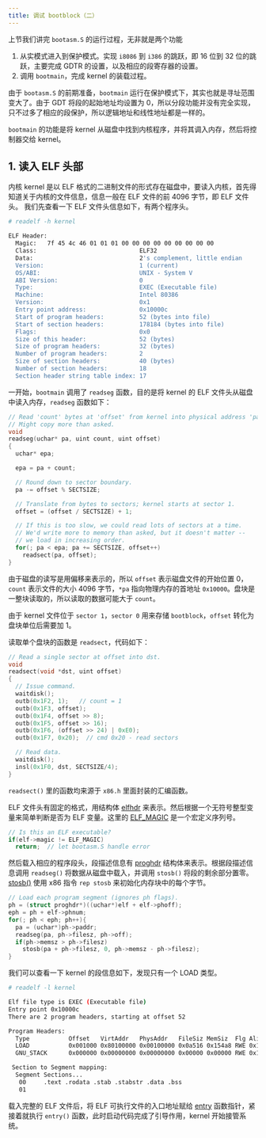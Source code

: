 ```yaml
---
title: 调试 bootblock（二）
---
```


上节我们讲完 `bootasm.S` 的运行过程，无非就是两个功能

1. 从实模式进入到保护模式。实现 `i8086` 到 `i386` 的跳跃，即 16 位到 32 位的跳跃，主要完成 GDTR 的设置，以及相应的段寄存器的设置。
2. 调用 `bootmain`，完成 kernel 的装载过程。

由于 `bootasm.S` 的前期准备，`bootmain` 运行在保护模式下，其实也就是寻址范围变大了。由于 GDT 将段的起始地址均设置为 0，所以分段功能并没有完全实现，只不过多了相应的段保护，所以逻辑地址和线性地址都是一样的。

`bootmain` 的功能是将 kernel 从磁盘中找到内核程序，并将其调入内存，然后将控制器交给 kernel。

## 1. 读入 ELF 头部

内核 kernel 是以 ELF 格式的二进制文件的形式存在磁盘中，要读入内核，首先得知道关于内核的文件信息，信息一般在 ELF 文件的前 4096 字节，即 ELF 文件头。 我们先查看一下 ELF 文件头信息如下，有两个程序头。

```bash
# readelf -h kernel

ELF Header:
  Magic:   7f 45 4c 46 01 01 01 00 00 00 00 00 00 00 00 00 
  Class:                             ELF32
  Data:                              2's complement, little endian
  Version:                           1 (current)
  OS/ABI:                            UNIX - System V
  ABI Version:                       0
  Type:                              EXEC (Executable file)
  Machine:                           Intel 80386
  Version:                           0x1
  Entry point address:               0x10000c
  Start of program headers:          52 (bytes into file)
  Start of section headers:          178184 (bytes into file)
  Flags:                             0x0
  Size of this header:               52 (bytes)
  Size of program headers:           32 (bytes)
  Number of program headers:         2
  Size of section headers:           40 (bytes)
  Number of section headers:         18
  Section header string table index: 17

```

一开始，`bootmain` 调用了 `readseg` 函数，目的是将 kernel 的 ELF 文件头从磁盘中读入内存，`readseg` 函数如下：

```c
// Read 'count' bytes at 'offset' from kernel into physical address 'pa'.
// Might copy more than asked.
void
readseg(uchar* pa, uint count, uint offset)
{
  uchar* epa;

  epa = pa + count;

  // Round down to sector boundary.
  pa -= offset % SECTSIZE;

  // Translate from bytes to sectors; kernel starts at sector 1.
  offset = (offset / SECTSIZE) + 1;

  // If this is too slow, we could read lots of sectors at a time.
  // We'd write more to memory than asked, but it doesn't matter --
  // we load in increasing order.
  for(; pa < epa; pa += SECTSIZE, offset++)
    readsect(pa, offset);
}
```

由于磁盘的读写是用偏移来表示的，所以 `offset` 表示磁盘文件的开始位置 0，`count` 表示文件的大小 4096 字节，`*pa` 指向物理内存的首地址 `0x10000`。盘块是一整块读取的，所以读取的数据可能大于 `count`。

由于 kernel 文件位于 `sector 1`，`sector 0` 用来存储 `bootblock`，`offset` 转化为盘块单位后需要加 1。

读取单个盘块的函数是 `readsect`，代码如下： 

```c
// Read a single sector at offset into dst.
void
readsect(void *dst, uint offset)
{
  // Issue command.
  waitdisk();
  outb(0x1F2, 1);   // count = 1
  outb(0x1F3, offset);
  outb(0x1F4, offset >> 8);
  outb(0x1F5, offset >> 16);
  outb(0x1F6, (offset >> 24) | 0xE0);
  outb(0x1F7, 0x20);  // cmd 0x20 - read sectors

  // Read data.
  waitdisk();
  insl(0x1F0, dst, SECTSIZE/4);
}
```

`readsect()` 里的函数均来源于 `x86.h` 里面封装的汇编函数。

ELF 文件头有固定的格式，用结构体 [elfhdr](https://github.com/professordeng/xv6-expansion/blob/master/elf.h#L5) 来表示。然后根据一个无符号整型变量来简单判断是否为 ELF 变量。这里的 [ELF_MAGIC](https://github.com/professordeng/xv6-expansion/blob/master/elf.h#L3) 是一个宏定义序列号。

```c
// Is this an ELF executable?
if(elf->magic != ELF_MAGIC)
  return;  // let bootasm.S handle error
```

然后载入相应的程序段头，段描述信息有 [proghdr](https://github.com/professordeng/xv6-expansion/blob/master/elf.h#L24) 结构体来表示。根据段描述信息调用 `readseg()` 将数据从磁盘中载入，并调用 `stosb()` 将段的剩余部分置零。[stosb()](https://github.com/professordeng/xv6-expansion/blob/master/x86.h#L42) 使用 x86 指令 `rep stosb` 来初始化内存块中的每个字节。

```c
// Load each program segment (ignores ph flags).
ph = (struct proghdr*)((uchar*)elf + elf->phoff);
eph = ph + elf->phnum;
for(; ph < eph; ph++){
  pa = (uchar*)ph->paddr;
  readseg(pa, ph->filesz, ph->off);
  if(ph->memsz > ph->filesz)
    stosb(pa + ph->filesz, 0, ph->memsz - ph->filesz);
}
```

我们可以查看一下 kernel 的段信息如下，发现只有一个 LOAD 类型。

```bash
# readelf -l kernel             

Elf file type is EXEC (Executable file)
Entry point 0x10000c
There are 2 program headers, starting at offset 52

Program Headers:
  Type           Offset   VirtAddr   PhysAddr   FileSiz MemSiz  Flg Align
  LOAD           0x001000 0x80100000 0x00100000 0x0a516 0x154a8 RWE 0x1000
  GNU_STACK      0x000000 0x00000000 0x00000000 0x00000 0x00000 RWE 0x10

 Section to Segment mapping:
  Segment Sections...
   00     .text .rodata .stab .stabstr .data .bss 
   01     
```

载入完整的 ELF 文件后，将 ELF 可执行文件的入口地址赋给 [entry](https://github.com/professordeng/xv6-expansion/blob/master/entry.S#L44) 函数指针，紧接着就执行 `entry()` 函数，此时启动代码完成了引导作用，kernel 开始接管系统。


